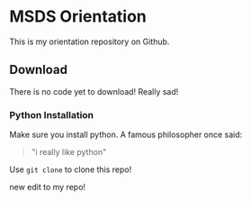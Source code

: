 # MSDS Orientation

This is my orientation repository on Github.


## Download

There is no code yet to download! Really sad!

### Python Installation

Make sure you install python. A famous philosopher once said: 
> "i really like python"


Use `git clone` to clone this repo!


new edit to my repo!